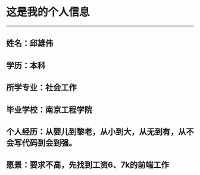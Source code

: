 <h1>这是我的个人信息</h1>
<hr>
<h2>姓名：邱雄伟</h2>
<h2>学历：本科</h2>
<h2>所学专业：社会工作</h2>
<h2>毕业学校：南京工程学院</h2>
<h2>个人经历：从婴儿到黎老，从小到大，从无到有，从不会写代码到会到强。</h2>
<h2>愿景：要求不高，先找到工资6、7k的前端工作</h2>
